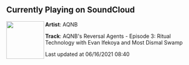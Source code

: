 ## Currently Playing on SoundCloud

[<img align="left" width="100" src="https://i1.sndcdn.com/artworks-f2kL59bC8EmEGipj-rkMlGQ-t500x500.jpg">](https://soundcloud.com/aqnb/aqnbs-reversal-agents-episode-3-ritual-technology-with-evan-ifekoya-and-most-dismal-swamp)

**Artist**: AQNB 

**Track**: AQNB's Reversal Agents - Episode 3: Ritual Technology with Evan Ifekoya and Most Dismal Swamp

Last updated at 06/16/2021 08:40
